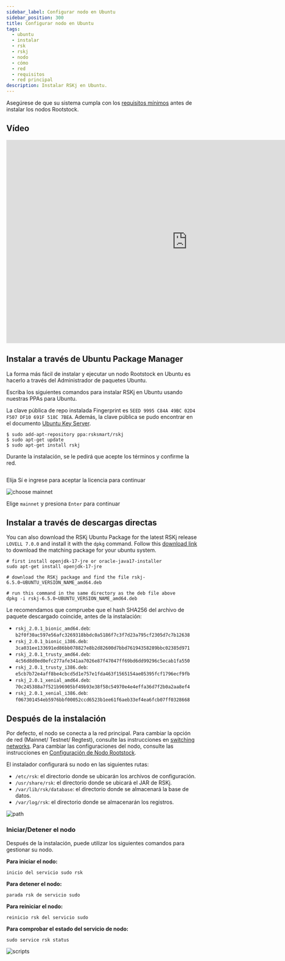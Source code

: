 ```yaml
---
sidebar_label: Configurar nodo en Ubuntu
sidebar_position: 300
title: Configurar nodo en Ubuntu
tags:
  - ubuntu
  - instalar
  - rsk
  - rskj
  - nodo
  - cómo
  - red
  - requisitos
  - red principal
description: Instalar RSKj en Ubuntu.
---
```


Asegúrese de que su sistema cumpla con los [requisitos mínimos](/node-operators/setup/requirements/) antes de instalar los nodos Rootstock.

## Vídeo

<div class="video-container">
  <iframe width="949" height="534" src="https://www.youtube-nocookie.com/embed/eW9UF2aJQgs?cc_load_policy=1" frameborder="0" allow="accelerometer; autoplay; encrypted-media; gyroscope; picture-in-picture" allowfullscreen></iframe>
</div>

## Instalar a través de Ubuntu Package Manager

La forma más fácil de instalar y ejecutar un nodo Rootstock en Ubuntu es hacerlo a través del Administrador de paquetes Ubuntu.

Escriba los siguientes comandos para instalar RSKj en Ubuntu usando nuestras PPAs para Ubuntu.

La clave pública de repo instalada Fingerprint es `5EED 9995 C84A 49BC 02D4 F507 DF10 691F 518C 7BEA`. Además, la clave pública se pudo encontrar en el documento [Ubuntu Key Server](https://keyserver.ubuntu.com/).

```shell
$ sudo add-apt-repository ppa:rsksmart/rskj
$ sudo apt-get update
$ sudo apt-get install rskj
```

Durante la instalación, se le pedirá que acepte los términos y confirme la red.

<img alt="" class="setup-node-ubuntu" src="/img/ubuntu/ubuntu1.png"></img>

Elija Sí e ingrese para aceptar la licencia para continuar

<img alt="choose mainnet" class="setup-node-ubuntu" src="/img/ubuntu/ubuntu2.png"></img>

Elige `mainnet` y presiona `Enter` para continuar

## Instalar a través de descargas directas

You can also download the RSKj Ubuntu Package for the latest RSKj release `LOVELL 7.0.0` and install it with the `dpkg` command. Follow this [download link](https://launchpad.net/~rsksmart/+archive/ubuntu/rskj/+packages) to download the matching package for your ubuntu system.

```shell
# first install openjdk-17-jre or oracle-java17-installer
sudo apt-get install openjdk-17-jre

# download the RSKj package and find the file rskj-6.5.0~UBUNTU_VERSION_NAME_amd64.deb

# run this command in the same directory as the deb file above
dpkg -i rskj-6.5.0~UBUNTU_VERSION_NAME_amd64.deb
```

Le recomendamos que compruebe que el hash SHA256 del archivo de paquete descargado coincide, antes de la instalación:

- `rskj_2.0.1_bionic_amd64.deb`: `b2f0f30ac597e56afc3269318bbdc0a5186f7c3f7d23a795cf2305d7c7b12638`
- `rskj_2.0.1_bionic_i386.deb`: `3ca031ee133691ed86bb078827e8b2d82600d7bbd76194358289bbc02385d971`
- `rskj_2.0.1_trusty_amd64.deb`: `4c56d8d0ed0efc277afe341aa7026e87f47047ff69bd6dd99296c5ecab1fa550`
- `rskj_2.0.1_trusty_i386.deb`: `e5cb7b72e4aff8be4cbcd5d1e757e1fda463f1565154ae05395fcf1796ecf9fb`
- `rskj_2.0.1_xenial_amd64.deb`: `70c245388a7f521b96905bf49b93e38f58c54970e4e4effa36d7f2b0a2aa8ef4`
- `rskj_2.0.1_xenial_i386.deb`: `f067301454eb5976bbf00052ccd6523b1ee61f6aeb33ef4ea6fcb07ff0328668`

## Después de la instalación

Por defecto, el nodo se conecta a la red principal. Para cambiar la opción de red (Mainnet/ Testnet/ Regtest), consulte las instrucciones en [switching networks](/node-operators/setup/configuration/switch-network). Para cambiar las configuraciones del nodo, consulte las instrucciones en [Configuración de Nodo Rootstock](/node-operators/setup/configuration/).

El instalador configurará su nodo en las siguientes rutas:

- `/etc/rsk`: el directorio donde se ubicarán los archivos de configuración.
- `/usr/share/rsk`: el directorio donde se ubicará el JAR de RSKj.
- `/var/lib/rsk/database`: el directorio donde se almacenará la base de datos.
- `/var/log/rsk`: el directorio donde se almacenarán los registros.

<img alt="path" class="setup-node-ubuntu" src="/img/ubuntu/ubuntu3.png"></img>

### Iniciar/Detener el nodo

Después de la instalación, puede utilizar los siguientes comandos para gestionar su nodo.

**Para iniciar el nodo:**

```shell
inicio del servicio sudo rsk
```

**Para detener el nodo:**

```shell
parada rsk de servicio sudo
```

**Para reiniciar el nodo:**

```shell
reinicio rsk del servicio sudo
```

**Para comprobar el estado del servicio de nodo:**

```shell
sudo service rsk status
```

<img alt="scripts" class="setup-node-ubuntu" src="/img/ubuntu/ubuntu4.png"></img>
